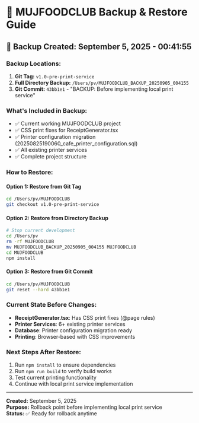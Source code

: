 # 🔄 MUJFOODCLUB Backup & Restore Guide

## 📅 **Backup Created:** September 5, 2025 - 00:41:55

### **Backup Locations:**
1. **Git Tag:** `v1.0-pre-print-service`
2. **Full Directory Backup:** `/Users/pv/MUJFOODCLUB_BACKUP_20250905_004155`
3. **Git Commit:** `43bb1e1` - "BACKUP: Before implementing local print service"

### **What's Included in Backup:**
- ✅ Current working MUJFOODCLUB project
- ✅ CSS print fixes for ReceiptGenerator.tsx
- ✅ Printer configuration migration (20250825190060_cafe_printer_configuration.sql)
- ✅ All existing printer services
- ✅ Complete project structure

### **How to Restore:**

#### **Option 1: Restore from Git Tag**
```bash
cd /Users/pv/MUJFOODCLUB
git checkout v1.0-pre-print-service
```

#### **Option 2: Restore from Directory Backup**
```bash
# Stop current development
cd /Users/pv
rm -rf MUJFOODCLUB
mv MUJFOODCLUB_BACKUP_20250905_004155 MUJFOODCLUB
cd MUJFOODCLUB
npm install
```

#### **Option 3: Restore from Git Commit**
```bash
cd /Users/pv/MUJFOODCLUB
git reset --hard 43bb1e1
```

### **Current State Before Changes:**
- **ReceiptGenerator.tsx**: Has CSS print fixes (@page rules)
- **Printer Services**: 6+ existing printer services
- **Database**: Printer configuration migration ready
- **Printing**: Browser-based with CSS improvements

### **Next Steps After Restore:**
1. Run `npm install` to ensure dependencies
2. Run `npm run build` to verify build works
3. Test current printing functionality
4. Continue with local print service implementation

---
**Created:** September 5, 2025  
**Purpose:** Rollback point before implementing local print service  
**Status:** ✅ Ready for rollback anytime
